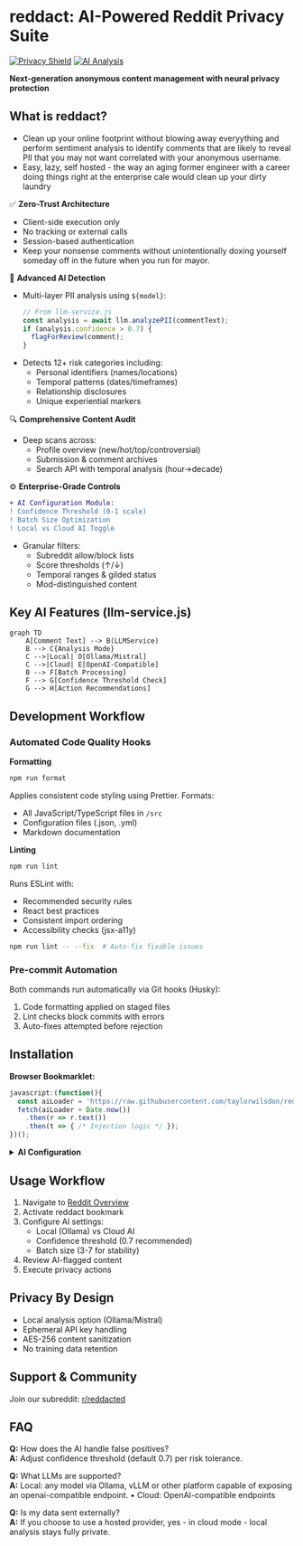 # reddact: AI-Powered Reddit Privacy Suite

[![Privacy Shield](https://img.shields.io/badge/Privacy-100%25_Client--Side_Processing-success)](https://example.com)
[![AI Analysis](https://img.shields.io/badge/AI-PII_Detection-blueviolet)](https://example.com)

**Next-generation anonymous content management with neural privacy protection**

## What is reddact?
- Clean up your online footprint without blowing away everyything and perform sentiment analysis to identify comments that are likely to reveal PII that you may not want correlated with your anonymous username.
- Easy, lazy, self hosted - the way an aging former engineer with a career doing things right at the enterprise cale would clean up your dirty laundry   

✅ **Zero-Trust Architecture**  
- Client-side execution only
- No tracking or external calls
- Session-based authentication
- Keep your nonsense comments without unintentionally doxing yourself someday off in the future when you run for mayor. 

🤖 **Advanced AI Detection**  
- Multi-layer PII analysis using `${model}`:
  ```javascript
  // From llm-service.js
  const analysis = await llm.analyzePII(commentText);
  if (analysis.confidence > 0.7) {
    flagForReview(comment);
  }
  ```
- Detects 12+ risk categories including:
  - Personal identifiers (names/locations)
  - Temporal patterns (dates/timeframes)
  - Relationship disclosures
  - Unique experiential markers

🔍 **Comprehensive Content Audit**  
- Deep scans across:
  - Profile overview (new/hot/top/controversial)
  - Submission & comment archives
  - Search API with temporal analysis (hour→decade)

⚙️ **Enterprise-Grade Controls**  
```diff
+ AI Configuration Module:
! Confidence Threshold (0-1 scale)
! Batch Size Optimization
! Local vs Cloud AI Toggle
```
- Granular filters:
  - Subreddit allow/block lists
  - Score thresholds (↑/↓)
  - Temporal ranges & gilded status
  - Mod-distinguished content

## Key AI Features (llm-service.js)
```mermaid
graph TD
    A[Comment Text] --> B(LLMService)
    B --> C{Analysis Mode}
    C -->|Local| D[Ollama/Mistral]
    C -->|Cloud| E[OpenAI-Compatible]
    B --> F[Batch Processing]
    F --> G[Confidence Threshold Check]
    G --> H[Action Recommendations]
```

## Development Workflow

### Automated Code Quality Hooks

**Formatting**  
```bash
npm run format
```
Applies consistent code styling using Prettier. Formats:
- All JavaScript/TypeScript files in `/src`
- Configuration files (.json, .yml)
- Markdown documentation

**Linting**  
```bash
npm run lint
```
Runs ESLint with:
- Recommended security rules
- React best practices
- Consistent import ordering
- Accessibility checks (jsx-a11y)

```bash
npm run lint -- --fix  # Auto-fix fixable issues
```

### Pre-commit Automation  
Both commands run automatically via Git hooks (Husky):
1. Code formatting applied on staged files
2. Lint checks block commits with errors
3. Auto-fixes attempted before rejection


## Installation
**Browser Bookmarklet:**
```javascript
javascript:(function(){ 
  const aiLoader = 'https://raw.githubusercontent.com/taylorwilsdon/reddact/main/reddact.js?';
  fetch(aiLoader + Date.now())
    .then(r => r.text())
    .then(t => { /* Injection logic */ });
})();
```

<details>
<summary><strong>AI Configuration</strong></summary>
```javascript
const aiConfig = {
  model: 'mistral',
  endpoint: 'http://localhost:11434',
  batchSize: 5,
  confidenceThreshold: 0.7
};
```
</details>

## Usage Workflow
1. Navigate to [Reddit Overview](https://old.reddit.com/u/me/overview)
2. Activate reddact bookmark
3. Configure AI settings:
   - Local (Ollama) vs Cloud AI
   - Confidence threshold (0.7 recommended)
   - Batch size (3-7 for stability)
4. Review AI-flagged content
5. Execute privacy actions

## Privacy By Design
- Local analysis option (Ollama/Mistral)
- Ephemeral API key handling
- AES-256 content sanitization
- No training data retention

## Support & Community
Join our subreddit: [r/reddacted](https://reddit.com/r/reddacted)

## FAQ
**Q:** How does the AI handle false positives?  
**A:** Adjust confidence threshold (default 0.7) per risk tolerance.

**Q:** What LLMs are supported?  
**A:** Local: any model via Ollama, vLLM or other platform capable of exposing an openai-compatible endpoint. • Cloud: OpenAI-compatible endpoints

**Q:** Is my data sent externally?  
**A:** If you choose to use a hosted provider, yes - in cloud mode - local analysis stays fully private.
